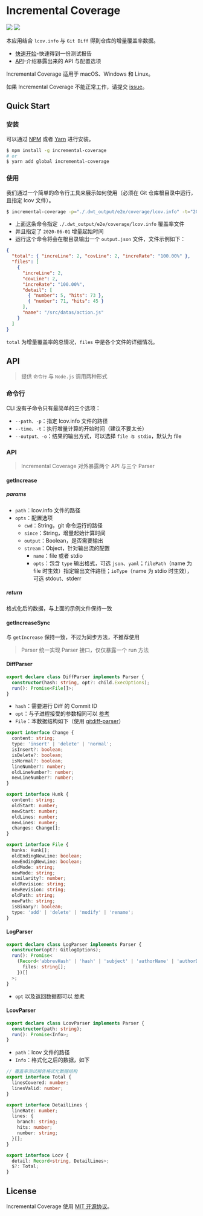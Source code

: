 # Incremental Coverage

![](https://img.shields.io/github/license/matmanjs/incremental-coverage) ![](https://img.shields.io/github/languages/code-size/matmanjs/incremental-coverage)


本应用结合 `lcov.info` 与 `Git Diff` 得到仓库的增量覆盖率数据。

- [快速开始](#quick-start)-快速得到一份测试报告
- [API](#api)-介绍暴露出来的 API 与配置选项

Incremental Coverage 适用于 macOS、Windows 和 Linux。

如果 Incremental Coverage 不能正常工作，请提交 [issue](https://github.com/matmanjs/incremental-coverage/issues/new)。

## Quick Start

### 安装

可以通过 [NPM](https://github.com/npm/cli) 或者 [Yarn](https://github.com/yarnpkg/yarn) 进行安装。

```sh
$ npm install -g incremental-coverage
# or
$ yarn add global incremental-coverage
```

### 使用

我们通过一个简单的命令行工具来展示如何使用（必须在 Git 仓库根目录中运行，且指定 lcov 文件）。

```sh
$ incremental-coverage -p="./.dwt_output/e2e/coverage/lcov.info" -t="2020-06-01"
```

- 上面这条命令指定 `./.dwt_output/e2e/coverage/lcov.info` 覆盖率文件
- 并且指定了 `2020-06-01` 增量起始时间
- 运行这个命令将会在根目录输出一个 `output.json` 文件，文件示例如下：

```json
{
  "total": { "increLine": 2, "covLine": 2, "increRate": "100.00%" },
  "files": [
    {
      "increLine": 2,
      "covLine": 2,
      "increRate": "100.00%",
      "detail": [
        { "number": 5, "hits": 73 },
        { "number": 71, "hits": 45 }
      ],
      "name": "/src/datas/action.js"
    }
  ]
}
```

`total` 为增量覆盖率的总情况，`files` 中是各个文件的详细情况。

## API

> 提供 `命令行` 与 `Node.js` 调用两种形式

### 命令行

CLI 没有子命令只有最简单的三个选项：

- `--path、-p`：指定 lcov.info 文件的路径
- `--time、-t`：执行增量计算的开始时间（建议不要太长）
- `--output、-o`：结果的输出方式，可以选择 `file 与 stdio`，默认为 file

### API

>  Incremental Coverage 对外暴露两个 API 与三个 Parser

#### getIncrease

##### params

- `path`：lcov.info 文件的路径
- `opts`：配置选项
  - `cwd`：String，git 命令运行的路径
  - `since`：String，增量起始计算时间
  - `output`：Boolean，是否需要输出
  - `stream`：Object，针对输出流的配置
    - `name`：file 或者 stdio
    - `opts`：包含 `type` 输出格式，可选 `json`、`yaml`；`filePath`（name 为 file 时生效）指定输出文件路径；`ioType`（name 为 stdio 时生效），可选 stdout、stderr

##### return

格式化后的数据，与上面的示例文件保持一致

#### getIncreaseSync

与 `getIncrease` 保持一致，不过为同步方法，不推荐使用

>Parser 统一实现 Parser 接口，仅仅暴露一个 run 方法

#### DiffParser

```typescript
export declare class DiffParser implements Parser {
  constructor(hash: string, opt?: child.ExecOptions);
  run(): Promise<File[]>;
}
```

- `hash`：需要进行 Diff 的 Commit ID
- `opt`：与子进程接受的参数相同可以 [参考](http://nodejs.cn/api/child_process.html#child_process_child_process_exec_command_options_callback)
- `File`：本数据结构如下（使用 [gitdiff-parser](https://github.com/ecomfe/gitdiff-parser)）

```typescript
export interface Change {
  content: string;
  type: 'insert' | 'delete' | 'normal';
  isInsert?: boolean;
  isDelete?: boolean;
  isNormal?: boolean;
  lineNumber?: number;
  oldLineNumber?: number;
  newLineNumber?: number;
}

export interface Hunk {
  content: string;
  oldStart: number;
  newStart: number;
  oldLines: number;
  newLines: number;
  changes: Change[];
}

export interface File {
  hunks: Hunk[];
  oldEndingNewLine: boolean;
  newEndingNewLine: boolean;
  oldMode: string;
  newMode: string;
  similarity?: number;
  oldRevision: string;
  newRevision: string;
  oldPath: string;
  newPath: string;
  isBinary?: boolean;
  type: 'add' | 'delete' | 'modify' | 'rename';
}
```

#### LogParser

```typescript
export declare class LogParser implements Parser {
  constructor(opt?: GitlogOptions);
  run(): Promise<
    (Record<'abbrevHash' | 'hash' | 'subject' | 'authorName' | 'authorDate' | 'status', string> & {
      files: string[];
    })[]
  >;
}
```

- `opt` 以及返回数据都可以 [参考](https://github.com/domharrington/node-gitlog)

#### LcovParser

```typescript
export declare class LcovParser implements Parser {
  constructor(path: string);
  run(): Promise<Info>;
}
```

- `path`：lcov 文件的路径
- `Info`：格式化之后的数据，如下

```typescript
// 覆盖率测试报告格式化数据结构
export interface Total {
  linesCovered: number;
  linesValid: number;
}

export interface DetailLines {
  lineRate: number;
  lines: {
    branch: string;
    hits: number;
    number: string;
  }[];
}

export interface Locv {
  detail: Record<string, DetailLines>;
  $?: Total;
}
```

## License

Incremental Coverage 使用 [MIT 开源协议](https://github.com/matmanjs/incremental-coverage/blob/master/LICENSE)。

